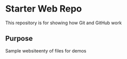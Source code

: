 # Starter Web Repo

This repository is for showing how Git and GitHub work

## Purpose

Sample websiteenty of files for demos
